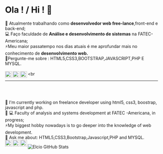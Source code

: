 # Ola ! / Hi ! 👋
🔭 Atualmente trabalhando como <b>desenvolvedor web free-lance</b>,front-end e back-end;<br>
💻 Faço faculdade de <b>Análise e desenvolvimento de sistemas</b> na FATEC-Americana; <br>
⚡Meu maior passatempo nos dias atuais é  me aprofundar mais no conhecimento de <b>desenvolvimento web.</b><br>
💬Pergunte-me sobre : HTML5,CSS3,BOOTSTRAP,JAVASCRIPT,PHP E MYSQL.<br><br>
<a target="_blank" href="https://www.linkedin.com/in/elcio-pereira-9197821a3"/>
  <img align="left" alt="LinkdeIN" width="22px" src="https://cdn.jsdelivr.net/npm/simple-icons@v3/icons/linkedin.svg" />
</a>
<a target="_blank" href="https://api.whatsapp.com/send?phone=55983414082">
  <img align="left" alt="Whatsapp" width="22px" src="https://cdn.jsdelivr.net/npm/simple-icons@v3/icons/whatsapp.svg" />
</a>
<a target="_blank" href="mailto:elcioroberto1995@gmail.com">
  <img align="left" alt="Gmail" width="22px" src="https://cdn.jsdelivr.net/npm/simple-icons@v3/icons/gmail.svg" />
</a><br<br>
<hr><br><br>

🔭 I'm currently working on freelance developer using html5, css3, boostrap, javascript and php.<br>
🌱 💻 Faculty of analysis and systems development at FATEC -Americana, in progress;<br>
⚡My biggest hobby nowadays is to go deeper into the knowledge of web development.<br>
💬 Ask me about: HTML5,CSS3,Bootstrap,Javascript,PHP and MYSQL.<br>
<a target="_blank" href="https://www.linkedin.com/in/elcio-pereira-9197821a3/">
  <img align="left" alt="LinkdeIN" width="22px" src="https://cdn.jsdelivr.net/npm/simple-icons@v3/icons/linkedin.svg" />
</a>
<a target="_blank" href="https://api.whatsapp.com/send?phone=55983414082">
  <img align="left" alt="Whatsapp" width="22px" src="https://cdn.jsdelivr.net/npm/simple-icons@v3/icons/whatsapp.svg" />
</a>
<a target="_blank" href="mailto:elcioroberto1995@gmail.com">
  <img align="left" alt="Gmail" width="22px" src="https://cdn.jsdelivr.net/npm/simple-icons@v3/icons/gmail.svg" />
</a>

![Elcio GitHub Stats](https://github-readme-stats.vercel.app/api?username=elcioroberto95&show_icons=true)


<!--
**elcioroberto95/elcioroberto95** is a ✨ _special_ ✨ repository because its `README.md` (this file) appears on your GitHub profile.

Here are some ideas to get you started:

- 🔭 I’m currently working on ...
- 🌱 I’m currently learning ...
- 👯 I’m looking to collaborate on ...
- 🤔 I’m looking for help with ...
- 💬 Ask me about ...
- 📫 How to reach me: ...
- 😄 Pronouns: ...
- ⚡ Fun fact: ...
-->
